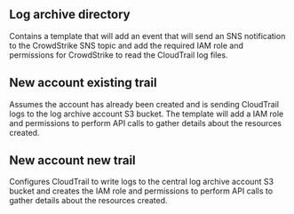 ## Log archive directory
Contains a template that will add an event that will send an SNS notification to the CrowdStrike SNS topic and add the required IAM role and permissions for CrowdStrike to read the CloudTrail log files.

## New account existing trail
Assumes the account has already been created and is sending CloudTrail logs to the log archive account S3 bucket.   The template will add a IAM role and permissions to perform API calls to gather details about the resources created.

## New account new trail
Configures CloudTrail to write logs to the central log archive account S3 bucket and creates the IAM role and permissions to perform API calls to gather details about the resources created.

